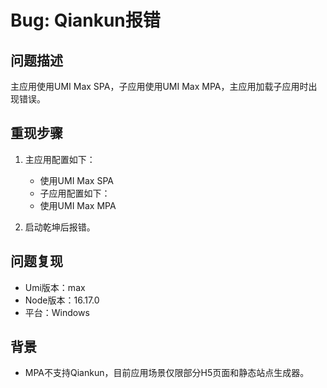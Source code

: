 # Bug: Qiankun报错

## 问题描述

主应用使用UMI Max SPA，子应用使用UMI Max MPA，主应用加载子应用时出现错误。

## 重现步骤

1. 主应用配置如下：

   - 使用UMI Max SPA
   - 子应用配置如下：
   - 使用UMI Max MPA

2. 启动乾坤后报错。

## 问题复现

- Umi版本：max
- Node版本：16.17.0
- 平台：Windows

## 背景

- MPA不支持Qiankun，目前应用场景仅限部分H5页面和静态站点生成器。
